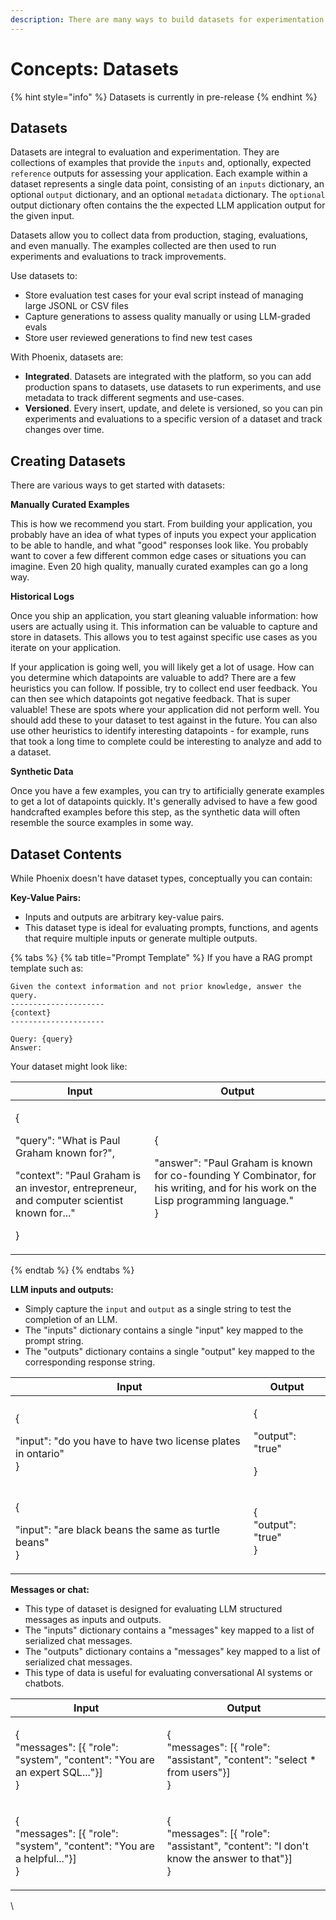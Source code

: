 ```yaml
---
description: There are many ways to build datasets for experimentation and evaluation.
---
```


# Concepts: Datasets

{% hint style="info" %}
Datasets is currently in pre-release
{% endhint %}

## Datasets

Datasets are integral to evaluation and experimentation. They are collections of examples that provide the `inputs` and, optionally, expected `reference` outputs for assessing your application. Each example within a dataset represents a single data point, consisting of an `inputs` dictionary, an optional `output` dictionary, and an optional `metadata` dictionary. The `optional` output dictionary often contains the the expected LLM application output for the given input.

Datasets allow you to collect data from production, staging, evaluations, and even manually. The examples collected are then used to run experiments and evaluations to track improvements.

Use datasets to:

* Store evaluation test cases for your eval script instead of managing large JSONL or CSV files
* Capture generations to assess quality manually or using LLM-graded evals
* Store user reviewed generations to find new test cases

With Phoenix, datasets are:

* **Integrated**. Datasets are integrated with the platform, so you can add production spans to datasets, use datasets to run experiments, and use metadata to track different segments and use-cases.
* **Versioned**. Every insert, update, and delete is versioned, so you can pin experiments and evaluations to a specific version of a dataset and track changes over time.

## Creating Datasets

There are various ways to get started with datasets:

**Manually Curated Examples**

This is how we recommend you start. From building your application, you probably have an idea of what types of inputs you expect your application to be able to handle, and what "good" responses look like. You probably want to cover a few different common edge cases or situations you can imagine. Even 20 high quality, manually curated examples can go a long way.

**Historical Logs**

Once you ship an application, you start gleaning valuable information: how users are actually using it. This information can be valuable to capture and store in datasets. This allows you to test against specific use cases as you iterate on your application.

If your application is going well, you will likely get a lot of usage. How can you determine which datapoints are valuable to add? There are a few heuristics you can follow. If possible, try to collect end user feedback. You can then see which datapoints got negative feedback. That is super valuable! These are spots where your application did not perform well. You should add these to your dataset to test against in the future. You can also use other heuristics to identify interesting datapoints - for example, runs that took a long time to complete could be interesting to analyze and add to a dataset.

**Synthetic Data**

Once you have a few examples, you can try to artificially generate examples to get a lot of datapoints quickly. It's generally advised to have a few good handcrafted examples before this step, as the synthetic data will often resemble the source examples in some way.&#x20;

## Dataset Contents

While Phoenix doesn't have dataset types, conceptually you can contain:

**Key-Value Pairs:**

* Inputs and outputs are arbitrary key-value pairs.
* This dataset type is ideal for evaluating prompts, functions, and agents that require multiple inputs or generate multiple outputs.

{% tabs %}
{% tab title="Prompt Template" %}
If you have a RAG prompt template such as:

```
Given the context information and not prior knowledge, answer the query.
---------------------
{context}
---------------------

Query: {query}
Answer:  
```

Your dataset might look like:

| Input                                                                                                                                                                      | Output                                                                                                                                                   |
| -------------------------------------------------------------------------------------------------------------------------------------------------------------------------- | -------------------------------------------------------------------------------------------------------------------------------------------------------- |
| <p>{</p><p>    "query": "What is Paul Graham known for?",</p><p>    "context": "Paul Graham is an investor, entrepreneur, and computer scientist known for..."</p><p>}</p> | <p>{</p><p>  "answer": "Paul Graham is known for co-founding Y Combinator, for his writing, and for his work on the Lisp programming language."<br>}</p> |
{% endtab %}
{% endtabs %}



**LLM inputs and outputs:**

* Simply capture the `input` and `output` as a single string to test the completion of an LLM.
* The "inputs" dictionary contains a single "input" key mapped to the prompt string.
* The "outputs" dictionary contains a single "output" key mapped to the corresponding response string.

| Input                                                                              | Output                                    |
| ---------------------------------------------------------------------------------- | ----------------------------------------- |
| <p>{ </p><p>"input":  "do you have to have two license plates in ontario"<br>}</p> | <p>{</p><p>  "output": "true"</p><p>}</p> |
| <p>{ </p><p>"input":  "are black beans the same as turtle beans"<br>}</p>          | <p>{<br>  "output": "true"<br>}</p>       |



**Messages or chat:**

* This type of dataset is designed for evaluating LLM structured messages as inputs and outputs.
* The "inputs" dictionary contains a "messages" key mapped to a list of serialized chat messages.
* The "outputs" dictionary contains a "messages" key mapped to a list of serialized chat messages.
* This type of data is useful for evaluating conversational AI systems or chatbots.



| Input                                                                                       | Output                                                                                                |
| ------------------------------------------------------------------------------------------- | ----------------------------------------------------------------------------------------------------- |
| <p>{<br>  "messages": [{ "role": "system", "content": "You are an expert SQL..."}]<br>}</p> | <p>{<br>  "messages": [{ "role": "assistant", "content": "select * from users"}]<br>}</p>             |
| <p>{<br>  "messages": [{ "role": "system", "content": "You are a helpful..."}]<br>}</p>     | <p>{<br>  "messages": [{ "role": "assistant", "content": "I don't know the answer to that"}]<br>}</p> |

\
